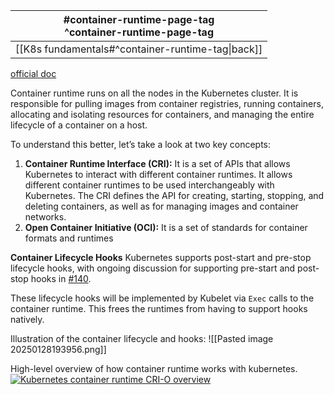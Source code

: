
| #container-runtime-page-tag<br>^container-runtime-page-tag |
| ---------------------------------------------------------- |
| [[K8s fundamentals#^container-runtime-tag\|back]]          |

[official doc](https://github.com/kubernetes/community/blob/master/contributors/devel/sig-node/container-runtime-interface.md)

Container runtime runs on all the nodes in the Kubernetes cluster. It is responsible for pulling images from container registries, running containers, allocating and isolating resources for containers, and managing the entire lifecycle of a container on a host.

To understand this better, let’s take a look at two key concepts:

1. **Container Runtime Interface (CRI):** It is a set of APIs that allows Kubernetes to interact with different container runtimes. It allows different container runtimes to be used interchangeably with Kubernetes. The CRI defines the API for creating, starting, stopping, and deleting containers, as well as for managing images and container networks.
2. **Open Container Initiative (OCI):** It is a set of standards for container formats and runtimes


**Container Lifecycle Hooks**
Kubernetes supports post-start and pre-stop lifecycle hooks, with ongoing discussion for supporting pre-start and post-stop hooks in [#140](https://issues.k8s.io/140).

These lifecycle hooks will be implemented by Kubelet via `Exec` calls to the container runtime. This frees the runtimes from having to support hooks natively.

Illustration of the container lifecycle and hooks:
![[Pasted image 20250128193956.png]]

High-level overview of how container runtime works with kubernetes.
[![Kubernetes container runtime CRI-O overview](https://devopscube.com/wp-content/uploads/2022/12/image-5-1024x702.png)](https://devopscube.com/wp-content/uploads/2022/12/image-5.png)
